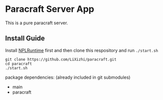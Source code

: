 # Paracraft Server App
This is a pure paracraft server. 

## Install Guide
Install [NPLRuntime](https://github.com/LiXizhi/NPLRuntime) first and then clone this respository and run `./start.sh`

```
git clone https://github.com/LiXizhi/paracraft.git
cd paracraft
./start.sh
```

package dependencies: (already included in git submodules)
- main
- paracraft

